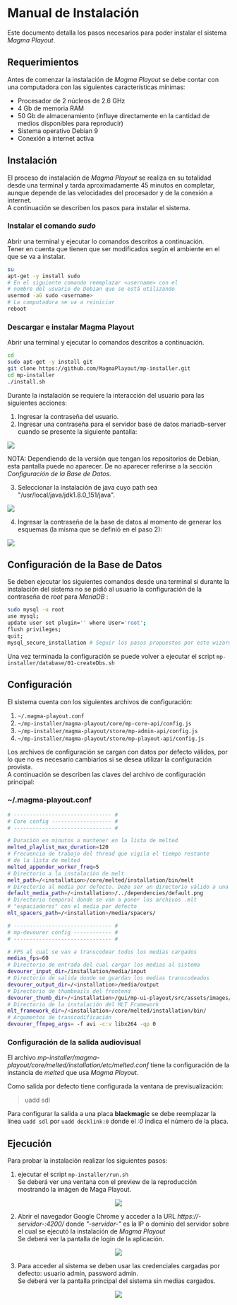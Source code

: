 # Manual de Instalación

Este documento detalla los pasos necesarios para poder instalar el sistema _Magma Playout_.

## Requerimientos 

Antes de comenzar la instalación de _Magma Playout_ se debe contar con 
una computadora con las siguientes características mínimas:  
  * Procesador de 2 núcleos de 2.6 GHz
  * 4 Gb de memoria RAM
  * 50 Gb de almacenamiento (influye directamente en la cantidad de medios disponibles para reproducir)
  * Sistema operativo Debian 9  
  * Conexión a internet activa


## Instalación

El proceso de instalación de _Magma Playout_ se realiza en su totalidad desde
una terminal y tarda aproximadamente 45 minutos en completar, aunque depende de las velocidades del procesador y de la conexión a internet.  
A continuación se describen los pasos para instalar el sistema.  

### Instalar el comando _sudo_ 

Abrir una terminal y ejecutar lo comandos descritos a continuación.  
Tener en cuenta que tienen que ser modificados según el ambiente en el que se va a instalar.  

```bash
su  
apt-get -y install sudo  
# En el siguiente comando reemplazar <username> con el
# nombre del usuario de Debian que se está utilizando
usermod -aG sudo <username>  
# La computadora se va a reiniciar
reboot
``` 

### Descargar e instalar Magma Playout

Abrir una terminal y ejecutar lo comandos descritos a continuación.  

```bash
cd
sudo apt-get -y install git
git clone https://github.com/MagmaPlayout/mp-installer.git
cd mp-installer
./install.sh
```

Durante la instalación se requiere la interacción del usuario para las siguientes acciones:
1. Ingresar la contraseña del usuario.
1. Ingresar una contraseña para el servidor base de datos mariadb-server cuando se presente la siguiente pantalla:  
<p align="left">
	<img src="install_imgs/mariadb_password.png"/>
</p>  

NOTA: Dependiendo de la versión que tengan los repositorios de Debian, esta pantalla puede no aparecer. De no aparecer referirse a la sección _Configuración de la Base de Datos_.

3. Seleccionar la instalación de java cuyo path sea "/usr/local/java/jdk1.8.0_151/java".
<p align="left">
	<img src="install_imgs/java_alternatives.png"/>
</p>

4. Ingresar la contraseña de la base de datos al momento de generar los esquemas (la misma que se definió en el paso 2):
<p align="left">
	<img src="install_imgs/sql_pass.png"/>
</p>


## Configuración de la Base de Datos

Se deben ejecutar los siguientes comandos desde una terminal si durante la instalación del sistema no se pidió al usuario la configuración de la contraseña de _root_ para _MariaDB_ :  
```bash
sudo mysql -u root 
use mysql;
update user set plugin='' where User='root';
flush privileges;
quit;
mysql_secure_installation # Seguir los pasos propuestos por este wizard
```  
Una vez terminada la configuración se puede volver a ejecutar el script ```mp-installer/database/01-createDbs.sh```


## Configuración

El sistema cuenta con los siguientes archivos de configuración:
1. ```~/.magma-playout.conf```
1. ```~/mp-installer/magma-playout/core/mp-core-api/config.js```
1. ```~/mp-installer/magma-playout/store/mp-admin-api/config.js```
1. ```~/mp-installer/magma-playout/store/mp-playout-api/config.js```

Los archivos de configuración se cargan con datos por defecto válidos, por lo que no es necesario cambiarlos si se desea utilizar la configuración provista.  
A continuación se describen las claves del archivo de configuración principal:  

### ~/.magma-playout.conf
```bash
# ------------------------------- #
# Core config ------------------- #
# ------------------------------- #

# Duración en minutos a mantener en la lista de melted
melted_playlist_max_duration=120 
# Frecuencia de trabajo del thread que vigila el tiempo restante 
# de la lista de melted
melted_appender_worker_freq=5
# Directorio a la instalación de melt
melt_path=/<installation>/core/melted/installation/bin/melt
# Directorio al media por defecto. Debe ser un directorio válido a una imágen.
default_media_path=/<installation>/../dependencies/default.png
# Directorio temporal donde se van a poner los archivos .mlt 
# "espaciadores" con el media por defecto
mlt_spacers_path=/<installation>/media/spacers/

# ------------------------------- #
# mp-devourer config ------------ #
# ------------------------------- #

# FPS al cual se van a transcodear todos los medias cargados
medias_fps=60
# Directorio de entrada del cual cargar los medias al sistema
devourer_input_dir=/installation/media/input
# Directorio de salida donde se guardan los medias transcodeados
devourer_output_dir=/<installation>/media/output
# Directorio de thumbnails del frontend
devourer_thumb_dir=/<installation>/gui/mp-ui-playout/src/assets/images/media-thumbnails/
# Directorio de la instalación del MLT Framework
mlt_framework_dir=/<installation>/core/melted/installation/bin/
# Argumentos de transcodificación
devourer_ffmpeg_args= -f avi -c:v libx264 -qp 0
```

### Configuración de la salida audiovisual

El archivo _mp-installer/magma-playout/core/melted/installation/etc/melted.conf_ tiene la configuración de la instancia de _melted_ que usa _Magma Playout_.  

Como salida por defecto tiene configurada la ventana de previsualización:  
> uadd sdl

Para configurar la salida a una placa **blackmagic** se debe reemplazar la línea ```uadd sdl``` por ```uadd decklink:0``` donde el _:0_ indica el número de la placa.

## Ejecución

Para probar la instalación realizar los siguientes pasos:
1. ejecutar el script ```mp-installer/run.sh```  
Se deberá ver una ventana con el preview de la reproducción mostrando la imágen de Maga Playout.  


<p align="center">
	<img src="install_imgs/sdl_preview.png"/>
</p>


2. Abrir el navegador Google Chrome y acceder a la URL _https://-servidor-:4200/_ donde _"-servidor-"_ es la IP o dominio del servidor sobre el cual se ejecutó la instalación de _Magma Playout_  
Se deberá ver la pantalla de login de la aplicación.  

<p align="center">
	<img src="install_imgs/magma_login.png"/>
</p>	


3. Para acceder al sistema se deben usar las credenciales cargadas por defecto: usuario admin, password admin.  
Se deberá ver la pantalla principal del sistema sin medias cargados.

<p align="center">
	<img src="install_imgs/magma_main.png"/>
</p>


